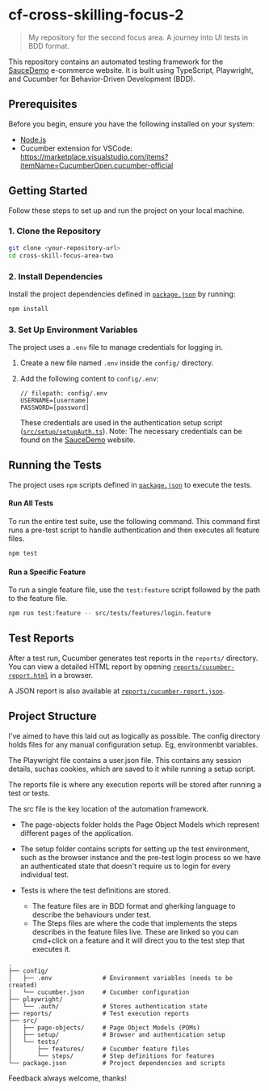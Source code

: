 # cf-cross-skilling-focus-2

> My repository for the second focus area. A journey into UI tests in BDD format.

This repository contains an automated testing framework for the [SauceDemo](https://www.saucedemo.com/) e-commerce website. It is built using TypeScript, Playwright, and Cucumber for Behavior-Driven Development (BDD).

## Prerequisites

Before you begin, ensure you have the following installed on your system:
*   [Node.js](https://nodejs.org/)
*   Cucumber extension for VSCode: <br>
https://marketplace.visualstudio.com/items?itemName=CucumberOpen.cucumber-official 

## Getting Started

Follow these steps to set up and run the project on your local machine.

### 1. Clone the Repository

```sh
git clone <your-repository-url>
cd cross-skill-focus-area-two
```

### 2. Install Dependencies

Install the project dependencies defined in [`package.json`](package.json) by running:

```sh
npm install
```

### 3. Set Up Environment Variables

The project uses a `.env` file to manage credentials for logging in.

1.  Create a new file named `.env` inside the `config/` directory.
2.  Add the following content to `config/.env`:

    ```env
    // filepath: config/.env
    USERNAME=[username]
    PASSWORD=[password]
    ```

    These credentials are used in the authentication setup script ([`src/setup/setupAuth.ts`](src/setup/setupAuth.ts)).
    Note: The necessary credentials can be found on the [SauceDemo](https://www.saucedemo.com/) website.

## Running the Tests

The project uses `npm` scripts defined in [`package.json`](package.json) to execute the tests.

#### Run All Tests

To run the entire test suite, use the following command. This command first runs a pre-test script to handle authentication and then executes all feature files.

```sh
npm test
```

#### Run a Specific Feature

To run a single feature file, use the `test:feature` script followed by the path to the feature file.

```sh
npm run test:feature -- src/tests/features/login.feature
```

## Test Reports

After a test run, Cucumber generates test reports in the `reports/` directory. You can view a detailed HTML report by opening [`reports/cucumber-report.html`](reports/cucumber-report.html) in a browser. 

A JSON report is also available at [`reports/cucumber-report.json`](reports/cucumber-report.json).

## Project Structure

I've aimed to have this laid out as logically as possible. 
The config directory holds files for any manual configuration setup. Eg, environmenbt variables.


The Playwright file contains a user.json file. This contains any session details, suchas cookies, which are saved to it while running a setup script.


The reports file is where any execution reports will be stored after running a test or tests.


The src file is the key location of the automation framework.
- The page-objects  folder holds the Page Object Models which represent different pages of the application.

- The setup folder contains scripts for setting up the test environment, such as the browser instance and the pre-test login process so we have an authenticated state that doesn't require us to login for every individual test.

- Tests is where the test definitions are stored.
   - The feature files are in BDD format and gherking language to describe the behaviours under test.
   - The Steps files are where the code that implements the steps describes in the feature files live. These are linked so you can cmd+click on a feature and it will direct you to the test step that executes it.



```
.
├── config/
│   ├── .env              # Environment variables (needs to be created)
│   └── cucumber.json     # Cucumber configuration
├── playwright/
│   └── .auth/            # Stores authentication state
├── reports/              # Test execution reports
├── src/
│   ├── page-objects/     # Page Object Models (POMs)
│   ├── setup/            # Browser and authentication setup
│   └── tests/
│       ├── features/     # Cucumber feature files
│       └── steps/        # Step definitions for features
└── package.json          # Project dependencies and scripts
```

Feedback always welcome, thanks!